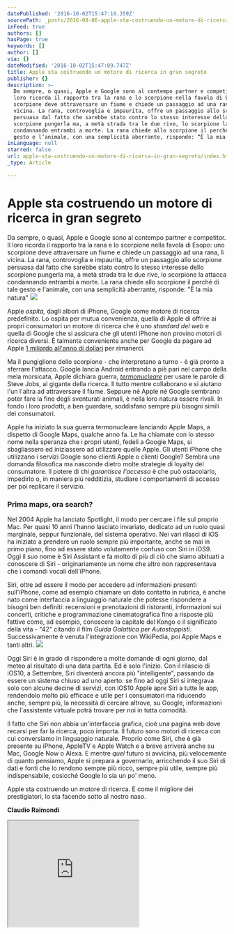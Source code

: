 ```yaml
---
datePublished: '2016-10-02T15:47:10.359Z'
sourcePath: _posts/2016-08-06-apple-sta-costruendo-un-motore-di-ricerca-in-gran-segreto.md
inFeed: true
authors: []
hasPage: true
keywords: []
author: []
via: {}
dateModified: '2016-10-02T15:47:09.747Z'
title: Apple sta costruendo un motore di ricerca in gran segreto
publisher: {}
description: >-
  Da sempre, o quasi, Apple e Google sono al contempo partner e competitor. Il
  loro ricorda il rapporto tra la rana e lo scorpione nella favola di Esopo: uno
  scorpione deve attraversare un fiume e chiede un passaggio ad una rana, lì
  vicina. La rana, controvoglia e impaurita, offre un passaggio allo scorpione
  persuasa dal fatto che sarebbe stato contro lo stesso interesse dello
  scorpione pungerla ma, a metà strada tra le due rive, lo scorpione la attacca
  condannando entrambi a morte. La rana chiede allo scorpione il perché di tale
  gesto e l’animale, con una semplicità aberrante, risponde: “È la mia natura”
inLanguage: null
starred: false
url: apple-sta-costruendo-un-motore-di-ricerca-in-gran-segreto/index.html
_type: Article

---
```

# Apple sta costruendo un motore di ricerca in gran segreto

Da sempre, o quasi, Apple e Google sono al contempo partner e competitor. Il loro ricorda il rapporto tra la rana e lo scorpione nella favola di Esopo: uno scorpione deve attraversare un fiume e chiede un passaggio ad una rana, lì vicina. La rana, controvoglia e impaurita, offre un passaggio allo scorpione persuasa dal fatto che sarebbe stato contro lo stesso interesse dello scorpione pungerla ma, a metà strada tra le due rive, lo scorpione la attacca condannando entrambi a morte. La rana chiede allo scorpione il perché di tale gesto e l'animale, con una semplicità aberrante, risponde: "È la mia natura"
![](https://the-grid-user-content.s3-us-west-2.amazonaws.com/33c69b9d-5c87-496d-bdc4-551231b49c9c.jpg)

Apple _ospita,_ dagli albori di iPhone, Google come motore di ricerca predefinito. Lo ospita per mutua convenienza, quella di Apple di offrire ai propri consumatori un motore di ricerca che è uno _standard del web_ e quella di Google che si assicura che gli utenti iPhone non provino motori di ricerca diversi. È talmente conveniente anche per Google da pagare ad Apple [1 miliardo all'anno di dollari][0] per rimanerci.

Ma il pungiglione dello scorpione - che interpretano a turno - è già pronto a sferrare l'attacco. Google lancia Android entrando a piè pari nel campo della mela morsicata, Apple dichiara guerra, _[termonucleare][1]_ per usare le parole di Steve Jobs, al gigante della ricerca. Il tutto mentre collaborano e si aiutano l'un l'altra ad attraversare il fiume. Seppure né Apple né Google sembrano poter fare la fine degli sventurati animali, è nella loro natura essere rivali. In fondo i loro prodotti, a ben guardare, soddisfano sempre più bisogni simili dei consumatori.

Apple ha iniziato la sua guerra termonucleare lanciando Apple Maps, a dispetto di Google Maps, qualche anno fa. Le ha chiamate con lo stesso nome nella speranza che i propri utenti, fedeli a Google Maps, si sbagliassero ed iniziassero ad utilizzare quelle Apple. Gli utenti iPhone che utilizzano i servizi Google sono clienti Apple o clienti Google? Sembra una domanda filosofica ma nasconde dietro molte strategie di loyalty del consumatore. Il potere di chi _garantisce l'accesso_ è che può ostacolarlo, impedirlo o, in maniera più redditizia, studiare i comportamenti di accesso per poi replicare il servizio.

### Prima maps, ora search?

Nel 2004 Apple ha lanciato Spotlight, il modo per cercare i file sul proprio Mac. Per quasi 10 anni l'hanno lasciato invariato, dedicato ad un ruolo quasi marginale, seppur funzionale, del sistema operativo. Nei vari rilasci di iOS ha iniziato a prendere un ruolo sempre più importante, anche se mai in primo piano, fino ad essere stato volutamente confuso con Siri in iOS9\. Oggi il suo nome è Siri Assistant e fa molto di più di ciò che siamo abituati a conoscere di Siri - originariamente un nome che altro non rappresentava che i comandi vocali dell'iPhone.

Siri, oltre ad essere il modo per accedere ad informazioni presenti sull'iPhone, come ad esempio chiamare un dato contatto in rubrica, è anche nato come interfaccia a linguaggio naturale che potesse rispondere a bisogni ben definiti: recensioni e prenotazioni di ristoranti, informazioni sui concerti, critiche e programmazione cinematografica fino a risposte più fattive come, ad esempio, conoscere la capitale del Kongo o il significato della vita - "42" citando il film _Guida Galattica per Autostoppisti_. Successivamente è venuta l'integrazione con WikiPedia, poi Apple Maps e tanti altri.
![](https://the-grid-user-content.s3-us-west-2.amazonaws.com/19bbd1d2-7b61-460e-ab5f-8e9823cbfff0.png)

Oggi Siri è in grado di rispondere a molte domande di ogni giorno, dal meteo al risultato di una data partita. Ed è solo l'inizio. Con il rilascio di iOS10, a Settembre, Siri diventerà ancora più "intelligente", passando da essere un sistema chiuso ad uno aperto: se fino ad oggi Siri si integrava solo con alcune decine di servizi, con iOS10 Apple apre Siri a tutte le app, rendendolo molto più efficace e utile per i consumatori ma riducendo anche, sempre più, la necessità di cercare altrove, su Google, informazioni che l'assistente virtuale potrà trovare per noi in tutta comodità.

Il fatto che Siri non abbia un'interfaccia grafica, cioè una pagina web dove recarsi per far la ricerca, poco importa. Il futuro sono motori di ricerca con cui conversiamo in linguaggio naturale. Proprio come Siri, che è già presente su iPhone, AppleTV e Apple Watch e a breve arriverà anche su Mac, Google Now o Alexa. E mentre _quel_ futuro si avvicina, più velocemente di quanto pensiamo, Apple si prepara a governarlo, arricchendo il suo Siri di dati e fonti che lo rendono sempre più ricco, sempre più utile, sempre più indispensabile, cosicché Google lo sia un po' meno.

Apple sta costruendo un motore di ricerca. E come il migliore dei prestigiatori, lo sta facendo sotto al nostro naso.

**Claudio Raimondi**

<iframe src="https://the-grid.github.io/ed-userhtml/?g=eJyFU1tvmzAYfedXfMoeIFmL3xuaiQan9cQlArKqT5WDneIJDMMmVbX2v8-QS6t10hBC2N_xOee72GNiD4JdT5hQv3r1qMuOUzZZeMgEFpanik60emFZaDazYAaQ4mUSRTgOcADLJF6R203q5ySJ4YefEv8mxNkV4IDk4McBbOIDOof8DkOGlyPyBofJPeQJkDjDaQ7BQ-xHZGkYwg3OYJUmETwkmxTWoZ-vkjSCJIVllLmjgxD7aQz3dw8Q4BWJSXw7kGf43QAQ80brJM39OL-CUutWXSF0SNEtmhpRVguJein2vFO0KhrG0ZeikTvx1HdUi0Ze7mkn6LbiCmbIZG-ZNRyLdADCNex6WQxgcKbw2wLz6FIot6VP3O27yiDW_i1-3KThHAAhSHlb0YKfd-FZ6BJemr6D4YytoKCykaKgFQzhk4e_qAXjUoud4N1JgQSmxmRFcDr_pPMe-yxnKvCr5_CB8Cz5NrdM4s4pxSHDgTpIYjs_NPjYxjtT7ZDEeDQ5Vsm4Yk3R14b0AtSwcgszVprjig-bjn0YK3s6Hw8pV3WFgdkIFRXtmWg6KupGMnFpmuV-6Buvt5y5P5V9Psi1r3Untr3mjs2oppda1FxpWrf2BXyV_BkCo-xMj1oOc0sz4fD6alxtG_YydWnbcsmWpaiYowzsbeqYr4dOs-_J5vi7rjhVHLgcKgTf6Z5mYwB0A3thpHTJwaNgLtHuevKPuftmAo8nusnCbA31UNA2z7zjDLYvEBzQHqLmEp6VR-__e_4AEBUsvQ" height="244" style=""></iframe>



[0]: http://www.bloomberg.com/news/articles/2016-01-22/google-paid-apple-1-billion-to-keep-search-bar-on-iphone
[1]: http://mashable.com/2012/04/05/steve-jobs-larry-page/#o9gSm7vnnPqF